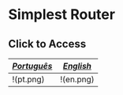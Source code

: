 # Simplest Router

## Click to Access

[*Português*](pt-BR) | [*English*](en-US)
----------- | ----------
!(pt.png) | !(en.png)

